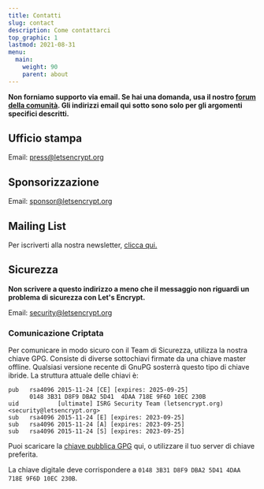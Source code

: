 ```yaml
---
title: Contatti
slug: contact
description: Come contattarci
top_graphic: 1
lastmod: 2021-08-31
menu:
  main:
    weight: 90
    parent: about
---
```


**Non forniamo supporto via email. Se hai una domanda, usa il nostro [forum della comunità](https://community.letsencrypt.org). Gli indirizzi email qui sotto sono solo per gli argomenti specifici descritti.**

## Ufficio stampa

Email: [press@letsencrypt.org](mailto:press@letsencrypt.org)

## Sponsorizzazione

Email: [sponsor@letsencrypt.org](mailto:sponsor@letsencrypt.org)

## Mailing List

Per iscriverti alla nostra newsletter, [clicca qui.](https://mailchi.mp/letsencrypt.org/fjp6ha1gad)

## Sicurezza

**Non scrivere a questo indirizzo a meno che il messaggio non riguardi un problema di sicurezza con Let's Encrypt.**

Email: [security@letsencrypt.org](mailto:security@letsencrypt.org)

### Comunicazione Criptata

Per comunicare in modo sicuro con il Team di Sicurezza, utilizza la nostra chiave GPG. Consiste di diverse sottochiavi firmate da una chiave master offline. Qualsiasi versione recente di GnuPG sosterrà questo tipo di chiave ibride. La struttura attuale delle chiavi è:

```
pub   rsa4096 2015-11-24 [CE] [expires: 2025-09-25]
      0148 3B31 D8F9 DBA2 5D41  4DAA 718E 9F6D 10EC 230B
uid           [ultimate] ISRG Security Team (letsencrypt.org) <security@letsencrypt.org>
sub   rsa4096 2015-11-24 [E] [expires: 2023-09-25]
sub   rsa4096 2015-11-24 [A] [expires: 2023-09-25]
sub   rsa4096 2015-11-24 [S] [expires: 2023-09-25]
```

Puoi scaricare la [chiave pubblica GPG](/security_letsencrypt.org-publickey.asc) qui, o utilizzare il tuo server di chiave preferita.

La chiave digitale deve corrispondere a `0148 3B31 D8F9 DBA2 5D41 4DAA 718E 9F6D 10EC 230B`.
